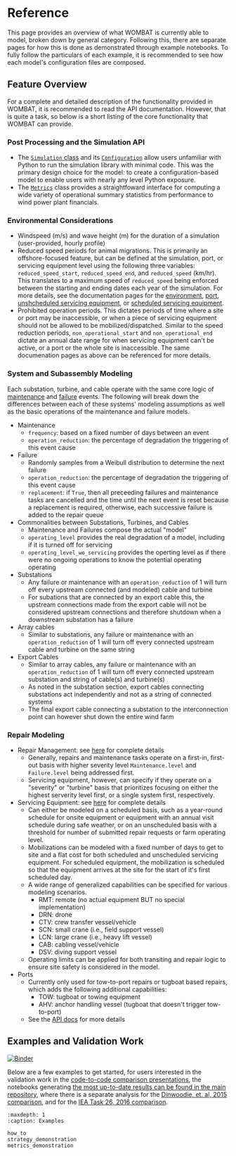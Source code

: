 
Reference
=========

This page provides an overview of what WOMBAT is currently able to model, broken down by
general category. Following this, there are separate pages for how this is done as
demonstrated through example notebooks. To fully follow the particulars of each example,
it is recommended to see how each model's configuration files are composed.

## Feature Overview

For a complete and detailed description of the functionality provided in WOMBAT, it is
recommended to read the API documentation. However, that is quite a task, so below is
a short listing of the core functionality that WOMBAT can provide.

### Post Processing and the Simulation API

- The [`Simulation` class](../API/simulation_api.md#simulation-api) and its
  [`Configuration`](../API/simulation_api.md#configuration) allow users unfamiliar with
  Python to run the simulation library with minimal code. This was the primary design
  choice for the model: to create a configuration-based model to enable users with nearly
  any level Python exposure.
- The [`Metrics`](../API/simulation_api.md#metrics-computation) class provides a
  straightfoward interface for computing a wide variety of operational summary statistics
  from performance to wind power plant financials.

### Environmental Considerations

- Windspeed (m/s) and wave height (m) for the duration of a simulation (user-provided,
  hourly profile)
- Reduced speed periods for animal migrations. This is primarily an offshore-focused
  feature, but can be defined at the simulation, port, or servicing equipment level
  using the following three variables: `reduced_speed_start`, `reduced_speed_end`, and
  `reduced_speed` (km/hr). This translates to a maximum speed of `reduced_speed` being
  enforced between the starting and ending dates each year of the simulation. For more
  details, see the documentation pages for the
  [environment](../API/simulation.md#environment), [port](../API/simulation.md#port),
  [unshcheduled servicing equipment](../API/types.md#unscheduled-service-equipment), or
  [scheduled servicing equipment](../API/types.md#scheduled-service-equipment).
- Prohibited operation periods. This dictates periods of time where a site or port may
  be inaccessible, or when a piece of servicing equipment should not be allowed to be
  mobilized/dispatched. Similar to the speed reduction periods, `non_operational_start`
  and `non_operational_end` dictate an annual date range for when servicing equipment
  can't be active, or a port or the whole site is inaccessible. The same documenation
  pages as above can be referenced for more details.

### System and Subassembly Modeling

Each substation, turbine, and cable operate with the same core logic of
[maintenance](../API/types.md#maintenance-tasks) and [failure](../API/types.md#failures)
events. The following will break down the differences between each of these systems'
modeling assumptions as well as the basic operations of the maintenance and failure models.

- Maintenance
  - `frequency`: based on a fixed number of days between an event
  - `operation_reduction`: the percentage of degradation the triggering of this event
    cause
- Failure
  - Randomly samples from a Weibull distribution to determine the next failure
  - `operation_reduction`: the percentage of degradation the triggering of this event
    cause
  - `replacement`: if `True`, then all preceeding failures and maintenance tasks are
    cancelled and the time until the next event is reset because a replacement is
    required, otherwise, each successive failure is added to the repair queue
- Commonalities between Substations, Turbines, and Cables
  - Maintenance and Failures compose the actual "model"
  - `operating_level` provides the real degradation of a model, including if it is turned
    off for servicing
  - `operating_level_wo_servicing` provides the operting level as if there were no
    ongoing operations to know the potential operating operating
- Substations
  - Any failure or maintenance with an `operation_reduction` of 1 will turn off every
    upstream connected (and modeled) cable and turbine
  - For subations that are connected by an export cable this, the upstream connections
    made from the export cable will not be considered upstream connections and therefore
    shutdown when a downstream substation has a failure
- Array cables
  - Similar to substations, any failure or maintenance with an `operation_reduction` of
    1 will turn off every connected upstream cable and turbine on the same string
- Export Cables
  - Similar to array cables, any failure or maintenance with an `operation_reduction` of
    1 will turn off every connected upstream substation and string of cable(s) and
    turbine(s)
  - As noted in the substation section, export cables connecting substations act
    independently and not as a string of connected systems
  - The final export cable connecting a substation to the interconnection point can
    however shut down the entire wind farm

### Repair Modeling

- Repair Management: see [here](../API/simulation.md#repair-management) for complete details
  - Generally, repairs and maintenance tasks operate on a first-in, first-out basis with
    higher severity level `Maintenance.level` and `Failure.level` being addressed first.
  - Servicing equipment, however, can specify if they operate on a "severity" or "turbine"
    basis that prioritizes focusing on either the highest serverity level first, or
    a single system first, respectively.
- Servicing Equipment: see [here](../API/simulation.md#servicing-equipment) for complete details
  - Can either be modeled on a scheduled basis, such as a year-round schedule for onsite
    equipment or equipment with an annual visit schedule during safe weather, or on
    an unscheduled basis with a threshold for number of submitted repair requests or
    farm operating level.
  - Mobilizations can be modeled with a fixed number of days to get to site and a flat
    cost for both scheduled and unscheduled servicing equipment. For scheduled equipment,
    the mobilization is scheduled so that the equipment arrives at the site for the
    start of it's first scheduled day.
  - A wide range of generalized capabilities can be specified for various modeling
    scenarios.
    - RMT: remote (no actual equipment BUT no special implementation)
    - DRN: drone
    - CTV: crew transfer vessel/vehicle
    - SCN: small crane (i.e., field support vessel)
    - LCN: large crane (i.e., heavy lift vessel)
    - CAB: cabling vessel/vehicle
    - DSV: diving support vessel
  - Operating limits can be applied for both transiting and repair logic to ensure site
    safety is considered in the model.
- Ports
  - Currently only used for tow-to-port repairs or tugboat based repairs, which adds the
    following additional capabilities:
    - TOW: tugboat or towing equipment
    - AHV: anchor handling vessel (tugboat that doesn't trigger tow-to-port)
  - See the [API docs](../API/simulation.md#port) for more details

## Examples and Validation Work

[![Binder](https://mybinder.org/badge_logo.svg)](https://mybinder.org/v2/gh/WISDEM/WOMBAT/main?filepath=examples)

Below are a few examples to get started, for users interested in the validation work in
the [code-to-code comparison presentations](../presentations.md#code-to-code-comparison),
the notebooks generating [the most up-to-date results can be found in the main repository](https://github.com/WISDEM/WOMBAT/examples/), where there is a separate analysis
for the
[Dinwoodie, et. al, 2015 comparison](https://github.com/WISDEM/WOMBAT/blob/main/examples/dinwoodie_validation.ipynb),
and for the [IEA Task 26, 2016 comparison](https://github.com/WISDEM/blob/main/WOMBAT/examples/iea_26_validation.ipynb).

```{toctree}
:maxdepth: 1
:caption: Examples

how_to
strategy_demonstration
metrics_demonstration
```
